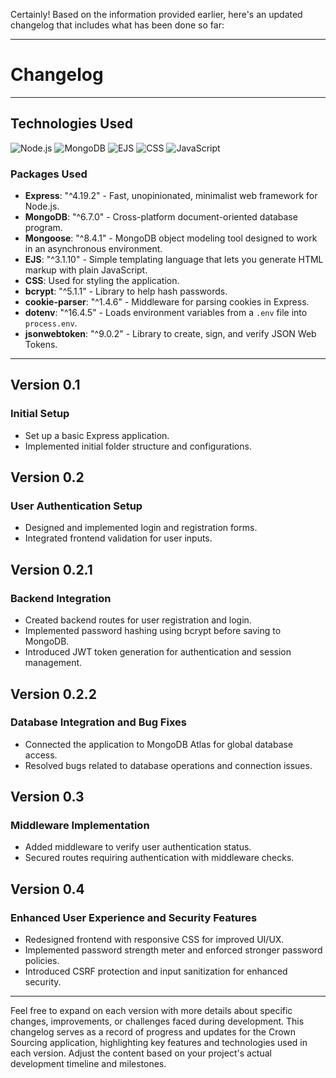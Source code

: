 Certainly! Based on the information provided earlier, here's an updated changelog that includes what has been done so far:

---

# Changelog

---

## Technologies Used

![Node.js](https://img.icons8.com/color/48/000000/nodejs.png)
![MongoDB](https://img.icons8.com/color/48/000000/mongodb.png)
![EJS](https://img.icons8.com/color/48/000000/html-5.png)
![CSS](https://img.icons8.com/color/48/000000/css3.png)
![JavaScript](https://img.icons8.com/color/48/000000/javascript.png)

### Packages Used

- **Express**: "^4.19.2" - Fast, unopinionated, minimalist web framework for Node.js.
- **MongoDB**: "^6.7.0" - Cross-platform document-oriented database program.
- **Mongoose**: "^8.4.1" - MongoDB object modeling tool designed to work in an asynchronous environment.
- **EJS**: "^3.1.10" - Simple templating language that lets you generate HTML markup with plain JavaScript.
- **CSS**: Used for styling the application.
- **bcrypt**: "^5.1.1" - Library to help hash passwords.
- **cookie-parser**: "^1.4.6" - Middleware for parsing cookies in Express.
- **dotenv**: "^16.4.5" - Loads environment variables from a `.env` file into `process.env`.
- **jsonwebtoken**: "^9.0.2" - Library to create, sign, and verify JSON Web Tokens.

---

## Version 0.1

### Initial Setup

- Set up a basic Express application.
- Implemented initial folder structure and configurations.

## Version 0.2

### User Authentication Setup

- Designed and implemented login and registration forms.
- Integrated frontend validation for user inputs.

## Version 0.2.1

### Backend Integration

- Created backend routes for user registration and login.
- Implemented password hashing using bcrypt before saving to MongoDB.
- Introduced JWT token generation for authentication and session management.

## Version 0.2.2

### Database Integration and Bug Fixes

- Connected the application to MongoDB Atlas for global database access.
- Resolved bugs related to database operations and connection issues.

## Version 0.3

### Middleware Implementation

- Added middleware to verify user authentication status.
- Secured routes requiring authentication with middleware checks.

## Version 0.4

### Enhanced User Experience and Security Features

- Redesigned frontend with responsive CSS for improved UI/UX.
- Implemented password strength meter and enforced stronger password policies.
- Introduced CSRF protection and input sanitization for enhanced security.

---

Feel free to expand on each version with more details about specific changes, improvements, or challenges faced during development. This changelog serves as a record of progress and updates for the Crown Sourcing application, highlighting key features and technologies used in each version. Adjust the content based on your project's actual development timeline and milestones.

